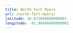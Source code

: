 ```yaml
---
title: North Fort Myers
url: /north-fort-myers/
latitude: 26.672866600000003
longitude: -81.88408480000001
---
```

